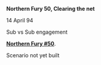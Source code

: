 **Northern Fury 50, Clearing the net**

14 April 94

Sub vs Sub engagement

**<u>Northern Fury \#50</u>**.

Scenario not yet built
